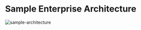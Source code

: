 # Sample Enterprise Architecture

![sample-architecture](http://www.plantuml.com/plantuml/proxy?cache=no&src=https://raw.githubusercontent.com/zzenonn/sample-enterprise-arch-puml/main/sample-enterprise-architecture.puml)
